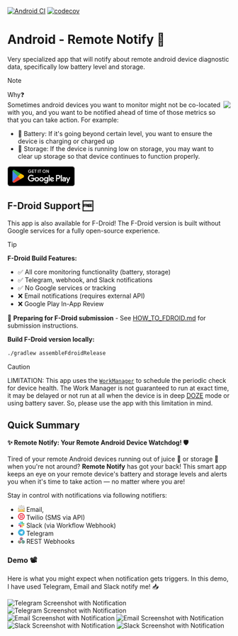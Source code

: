 [![Android CI](https://github.com/hossain-khan/android-remote-notify/actions/workflows/android.yml/badge.svg)](https://github.com/hossain-khan/android-remote-notify/actions/workflows/android.yml) [![codecov](https://codecov.io/github/hossain-khan/android-remote-notify/graph/badge.svg?token=26MHI7A8QP)](https://codecov.io/github/hossain-khan/android-remote-notify)

# Android - Remote Notify 🔔
Very specialized app that will notify about remote android device diagnostic data, specifically low battery level and storage.

> [!NOTE]  
> Why❓  
> <img src="https://github.com/user-attachments/assets/0c14f049-02fc-4184-af26-ba9a6f7e530c" height="180" align="right">
> Sometimes android devices you want to monitor might not be co-located with you, and you want to be notified ahead of time of those metrics so that you can take action. For example:
> * 🪫 Battery: If it's going beyond certain level, you want to ensure the device is charging or charged up
> * 💾 Storage: If the device is running low on storage, you may want to clear up storage so that device continues to function properly.

<a href="https://play.google.com/store/apps/details?id=dev.hossain.remotenotify&pcampaignid=web_share" target="_blank"><img src="project-resources/google-play/GetItOnGooglePlay_Badge_Web_color_English.png" height="45"></a>

## F-Droid Support 🆓

This app is also available for F-Droid! The F-Droid version is built without Google services for a fully open-source experience.

> [!TIP]
> **F-Droid Build Features:**
> - ✅ All core monitoring functionality (battery, storage)
> - ✅ Telegram, webhook, and Slack notifications  
> - ✅ No Google services or tracking
> - ❌ Email notifications (requires external API)
> - ❌ Google Play In-App Review

📄 **Preparing for F-Droid submission** - See [HOW_TO_FDROID.md](HOW_TO_FDROID.md) for submission instructions.

**Build F-Droid version locally:**
```bash
./gradlew assembleFdroidRelease
```

> [!CAUTION]  
> LIMITATION: This app uses the [`WorkManager`](https://developer.android.com/reference/androidx/work/WorkManager) to schedule the periodic check for device health. 
> The Work Manager is not guaranteed to run at exact time, it may be delayed or not run at all when the device is in deep [DOZE](https://developer.android.com/training/monitoring-device-state/doze-standby) mode or using battery saver. 
> So, please use the app with this limitation in mind.

## Quick Summary

**✨ Remote Notify: Your Remote Android Device Watchdog! 🛡️**

Tired of your remote Android devices running out of juice 🔋 or storage 💾 when you're not around?
**Remote Notify** has got your back! This smart app keeps an eye on your remote device's battery and storage levels and alerts you when it's time to take action — no matter where you are!

Stay in control with notifications via following notifiers:
* <img src="project-resources/static-res/email-icon.svg" width="15" alt="email"> Email, 
* <img src="project-resources/static-res/twilio-logo-icon.svg" width="15" alt="Twilio"> Twilio (SMS via API)
* <img src="project-resources/static-res/slack-logo-icon.svg" width="15" alt="Slack"> Slack (via Workflow Webhook)
* <img src="project-resources/static-res/telegram-logo-icon.svg" width="15" alt="Telegram"> Telegram 
* <img src="project-resources/static-res/webhooks-icon.svg" width="15" alt="Webhook"> REST Webhooks

### Demo 📽️
Here is what you might expect when notification gets triggers. In this demo, I have used Telegram, Email and Slack notify me! 📥

<img src="https://github.com/user-attachments/assets/0ad9c4d1-94ca-42e0-a81f-fed56bcbe959#gh-light-mode-only" width="260" alt="Telegram Screenshot with Notification"> 
<img src="https://github.com/user-attachments/assets/ae35b0f7-2c3c-4026-86f4-10c08054eb10#gh-dark-mode-only" width="260" alt="Telegram Screenshot with Notification"> 
<img src="https://github.com/user-attachments/assets/ce7dce0f-92bb-4375-8585-8a84646774a0#gh-light-mode-only" width="260" alt="Email Screenshot with Notification"> 
<img src="https://github.com/user-attachments/assets/221579a5-7078-43ef-8d59-f1c0ae2be06b#gh-dark-mode-only" width="260" alt="Email Screenshot with Notification"> 
<img src="https://github.com/user-attachments/assets/c03cc336-d138-492c-99f9-828c08bbbdbf#gh-light-mode-only" width="260" alt="Slack Screenshot with Notification"> 
<img src="https://github.com/user-attachments/assets/f2938307-66e1-400d-84fc-bb2ad1886f4d#gh-dark-mode-only" width="260" alt="Slack Screenshot with Notification">
